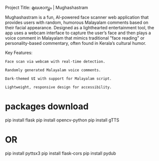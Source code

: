 Project Title: മുഖശാസ്ത്രം | Mughashastram

   
   Mughashastram is a fun, AI-powered face scanner web application that provides users with random, humorous Malayalam comments based on their facial appearance. Designed as a lighthearted entertainment tool, the app uses a webcam interface to capture the user’s face and then plays a voice comment in Malayalam that mimics traditional "face reading" or personality-based commentary, often found in Kerala’s cultural humor.

   Key Features:

    Face scan via webcam with real-time detection.

    Randomly generated Malayalam voice comments.

    Dark-themed UI with support for Malayalam script.

    Lightweight, responsive design for accessibility.

 # packages download 
 pip install flask
pip install opencv-python
pip install gTTS
# OR
pip install pyttsx3
pip install flask-cors
pip install pydub


      
